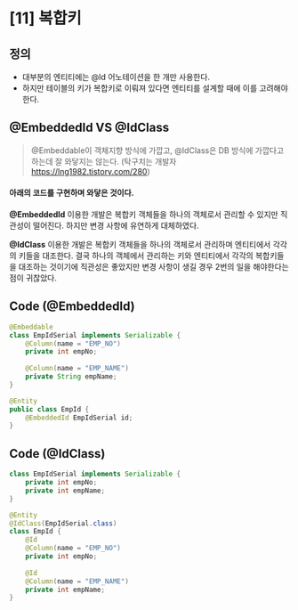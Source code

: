 # [11] 복합키

## 정의
* 대부분의 엔티티에는 @Id 어노테이션을 한 개만 사용한다.
* 하지만 테이블의 키가 복합키로 이뤄져 있다면 엔티티를 설계할 때에 이를 고려해야 한다.


## @EmbeddedId VS @IdClass
> @Embeddable이 객체지향 방식에 가깝고, @IdClass은 DB 방식에 가깝다고 하는데 잘 와닿지는 않는다.
> (탁구치는 개발자 https://lng1982.tistory.com/280)

#### 아래의 코드를 구현하며 와닿은 것이다.
**@EmbeddedId** 이용한 개발은 복합키 객체들을 하나의 객체로서 관리할 수 있지만 직관성이 떨어진다. 하지만 변경 사항에 유연하게 대체하였다.

**@IdClass** 이용한 개발은 복합키 객체들을 하나의 객체로서 관리하며 엔티티에서 각각의 키들을 대조한다. 결국 하나의 객체에서 관리하는 키와 엔티티에서 각각의 복합키들을 대조하는 것이기에 직관성은 좋았지만 변경 사항이 생길 경우 2번의 일을 해야한다는 점이 귀찮았다. 



## Code (@EmbeddedId)
```java
@Embeddable
class EmpIdSerial implements Serializable {
    @Column(name = "EMP_NO")
    private int empNo;
 
    @Column(name = "EMP_NAME")
    private String empName;
}

@Entity
public class EmpId {
    @EmbeddedId EmpIdSerial id;
}
```

## Code (@IdClass)
```java
class EmpIdSerial implements Serializable {
    private int empNo;
    private int empName;
}

@Entity
@IdClass(EmpIdSerial.class)
class EmpId {
    @Id
    @Column(name = "EMP_NO")
    private int empNo;
 
    @Id
    @Column(name = "EMP_NAME") 
    private int empName;
}
```